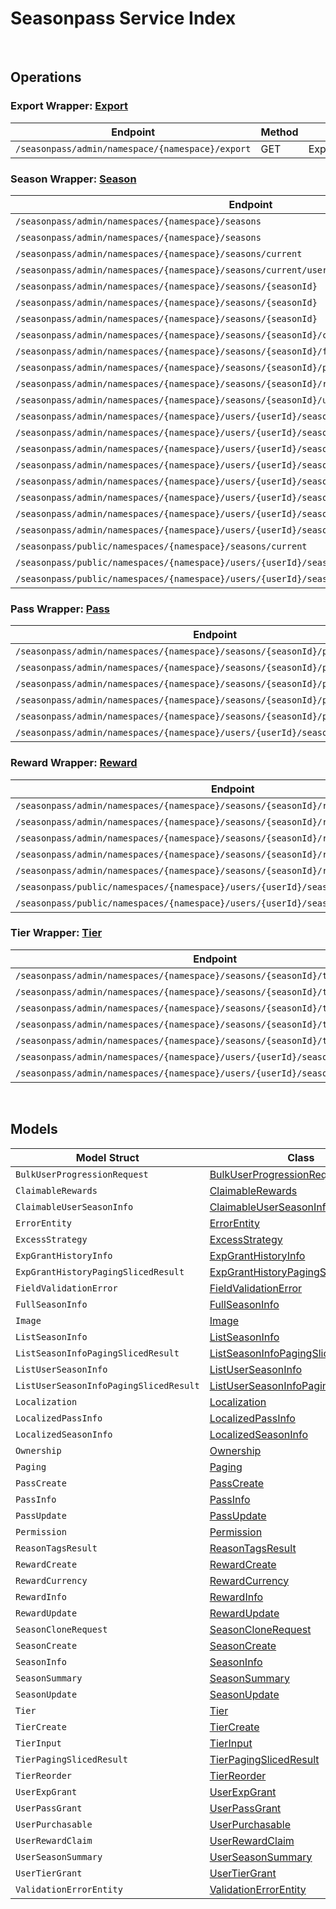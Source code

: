 [//]: # (Code generated. DO NOT EDIT.)

# Seasonpass Service Index

&nbsp;

## Operations

### Export Wrapper:  [Export](../../seasonpass-sdk/pkg/wrapper_export.go)
| Endpoint | Method | ID | Class | Wrapper | Example |
|---|---|---|---|---|---|
| `/seasonpass/admin/namespace/{namespace}/export` | GET | ExportSeasonShort | [ExportSeasonShort](../../seasonpass-sdk/pkg/seasonpassclient/export/export_client.go) | [ExportSeasonShort](../../seasonpass-sdk/pkg/wrapper_export.go) | [ExportSeasonShort](../../samples/cli/cmd/seasonpass/export/exportSeason.go) |

### Season Wrapper:  [Season](../../seasonpass-sdk/pkg/wrapper_season.go)
| Endpoint | Method | ID | Class | Wrapper | Example |
|---|---|---|---|---|---|
| `/seasonpass/admin/namespaces/{namespace}/seasons` | GET | QuerySeasonsShort | [QuerySeasonsShort](../../seasonpass-sdk/pkg/seasonpassclient/season/season_client.go) | [QuerySeasonsShort](../../seasonpass-sdk/pkg/wrapper_season.go) | [QuerySeasonsShort](../../samples/cli/cmd/seasonpass/season/querySeasons.go) |
| `/seasonpass/admin/namespaces/{namespace}/seasons` | POST | CreateSeasonShort | [CreateSeasonShort](../../seasonpass-sdk/pkg/seasonpassclient/season/season_client.go) | [CreateSeasonShort](../../seasonpass-sdk/pkg/wrapper_season.go) | [CreateSeasonShort](../../samples/cli/cmd/seasonpass/season/createSeason.go) |
| `/seasonpass/admin/namespaces/{namespace}/seasons/current` | GET | GetCurrentSeasonShort | [GetCurrentSeasonShort](../../seasonpass-sdk/pkg/seasonpassclient/season/season_client.go) | [GetCurrentSeasonShort](../../seasonpass-sdk/pkg/wrapper_season.go) | [GetCurrentSeasonShort](../../samples/cli/cmd/seasonpass/season/getCurrentSeason.go) |
| `/seasonpass/admin/namespaces/{namespace}/seasons/current/users/bulk/progression` | POST | BulkGetUserSeasonProgressionShort | [BulkGetUserSeasonProgressionShort](../../seasonpass-sdk/pkg/seasonpassclient/season/season_client.go) | [BulkGetUserSeasonProgressionShort](../../seasonpass-sdk/pkg/wrapper_season.go) | [BulkGetUserSeasonProgressionShort](../../samples/cli/cmd/seasonpass/season/bulkGetUserSeasonProgression.go) |
| `/seasonpass/admin/namespaces/{namespace}/seasons/{seasonId}` | GET | GetSeasonShort | [GetSeasonShort](../../seasonpass-sdk/pkg/seasonpassclient/season/season_client.go) | [GetSeasonShort](../../seasonpass-sdk/pkg/wrapper_season.go) | [GetSeasonShort](../../samples/cli/cmd/seasonpass/season/getSeason.go) |
| `/seasonpass/admin/namespaces/{namespace}/seasons/{seasonId}` | DELETE | DeleteSeasonShort | [DeleteSeasonShort](../../seasonpass-sdk/pkg/seasonpassclient/season/season_client.go) | [DeleteSeasonShort](../../seasonpass-sdk/pkg/wrapper_season.go) | [DeleteSeasonShort](../../samples/cli/cmd/seasonpass/season/deleteSeason.go) |
| `/seasonpass/admin/namespaces/{namespace}/seasons/{seasonId}` | PATCH | UpdateSeasonShort | [UpdateSeasonShort](../../seasonpass-sdk/pkg/seasonpassclient/season/season_client.go) | [UpdateSeasonShort](../../seasonpass-sdk/pkg/wrapper_season.go) | [UpdateSeasonShort](../../samples/cli/cmd/seasonpass/season/updateSeason.go) |
| `/seasonpass/admin/namespaces/{namespace}/seasons/{seasonId}/clone` | POST | CloneSeasonShort | [CloneSeasonShort](../../seasonpass-sdk/pkg/seasonpassclient/season/season_client.go) | [CloneSeasonShort](../../seasonpass-sdk/pkg/wrapper_season.go) | [CloneSeasonShort](../../samples/cli/cmd/seasonpass/season/cloneSeason.go) |
| `/seasonpass/admin/namespaces/{namespace}/seasons/{seasonId}/full` | GET | GetFullSeasonShort | [GetFullSeasonShort](../../seasonpass-sdk/pkg/seasonpassclient/season/season_client.go) | [GetFullSeasonShort](../../seasonpass-sdk/pkg/wrapper_season.go) | [GetFullSeasonShort](../../samples/cli/cmd/seasonpass/season/getFullSeason.go) |
| `/seasonpass/admin/namespaces/{namespace}/seasons/{seasonId}/publish` | PUT | PublishSeasonShort | [PublishSeasonShort](../../seasonpass-sdk/pkg/seasonpassclient/season/season_client.go) | [PublishSeasonShort](../../seasonpass-sdk/pkg/wrapper_season.go) | [PublishSeasonShort](../../samples/cli/cmd/seasonpass/season/publishSeason.go) |
| `/seasonpass/admin/namespaces/{namespace}/seasons/{seasonId}/retire` | PUT | RetireSeasonShort | [RetireSeasonShort](../../seasonpass-sdk/pkg/seasonpassclient/season/season_client.go) | [RetireSeasonShort](../../seasonpass-sdk/pkg/wrapper_season.go) | [RetireSeasonShort](../../samples/cli/cmd/seasonpass/season/retireSeason.go) |
| `/seasonpass/admin/namespaces/{namespace}/seasons/{seasonId}/unpublish` | PUT | UnpublishSeasonShort | [UnpublishSeasonShort](../../seasonpass-sdk/pkg/seasonpassclient/season/season_client.go) | [UnpublishSeasonShort](../../seasonpass-sdk/pkg/wrapper_season.go) | [UnpublishSeasonShort](../../samples/cli/cmd/seasonpass/season/unpublishSeason.go) |
| `/seasonpass/admin/namespaces/{namespace}/users/{userId}/seasons` | GET | GetUserParticipatedSeasonsShort | [GetUserParticipatedSeasonsShort](../../seasonpass-sdk/pkg/seasonpassclient/season/season_client.go) | [GetUserParticipatedSeasonsShort](../../seasonpass-sdk/pkg/wrapper_season.go) | [GetUserParticipatedSeasonsShort](../../samples/cli/cmd/seasonpass/season/getUserParticipatedSeasons.go) |
| `/seasonpass/admin/namespaces/{namespace}/users/{userId}/seasons/current/passes/ownership/any` | GET | ExistsAnyPassByPassCodesShort | [ExistsAnyPassByPassCodesShort](../../seasonpass-sdk/pkg/seasonpassclient/season/season_client.go) | [ExistsAnyPassByPassCodesShort](../../seasonpass-sdk/pkg/wrapper_season.go) | [ExistsAnyPassByPassCodesShort](../../samples/cli/cmd/seasonpass/season/existsAnyPassByPassCodes.go) |
| `/seasonpass/admin/namespaces/{namespace}/users/{userId}/seasons/current/progression` | GET | GetCurrentUserSeasonProgressionShort | [GetCurrentUserSeasonProgressionShort](../../seasonpass-sdk/pkg/seasonpassclient/season/season_client.go) | [GetCurrentUserSeasonProgressionShort](../../seasonpass-sdk/pkg/wrapper_season.go) | [GetCurrentUserSeasonProgressionShort](../../samples/cli/cmd/seasonpass/season/getCurrentUserSeasonProgression.go) |
| `/seasonpass/admin/namespaces/{namespace}/users/{userId}/seasons/current/purchasable` | POST | CheckSeasonPurchasableShort | [CheckSeasonPurchasableShort](../../seasonpass-sdk/pkg/seasonpassclient/season/season_client.go) | [CheckSeasonPurchasableShort](../../seasonpass-sdk/pkg/wrapper_season.go) | [CheckSeasonPurchasableShort](../../samples/cli/cmd/seasonpass/season/checkSeasonPurchasable.go) |
| `/seasonpass/admin/namespaces/{namespace}/users/{userId}/seasons/current/reset` | DELETE | ResetUserSeasonShort | [ResetUserSeasonShort](../../seasonpass-sdk/pkg/seasonpassclient/season/season_client.go) | [ResetUserSeasonShort](../../seasonpass-sdk/pkg/wrapper_season.go) | [ResetUserSeasonShort](../../samples/cli/cmd/seasonpass/season/resetUserSeason.go) |
| `/seasonpass/admin/namespaces/{namespace}/users/{userId}/seasons/exp/history` | GET | QueryUserExpGrantHistoryShort | [QueryUserExpGrantHistoryShort](../../seasonpass-sdk/pkg/seasonpassclient/season/season_client.go) | [QueryUserExpGrantHistoryShort](../../seasonpass-sdk/pkg/wrapper_season.go) | [QueryUserExpGrantHistoryShort](../../samples/cli/cmd/seasonpass/season/queryUserExpGrantHistory.go) |
| `/seasonpass/admin/namespaces/{namespace}/users/{userId}/seasons/exp/history/tags` | GET | QueryUserExpGrantHistoryTagShort | [QueryUserExpGrantHistoryTagShort](../../seasonpass-sdk/pkg/seasonpassclient/season/season_client.go) | [QueryUserExpGrantHistoryTagShort](../../seasonpass-sdk/pkg/wrapper_season.go) | [QueryUserExpGrantHistoryTagShort](../../samples/cli/cmd/seasonpass/season/queryUserExpGrantHistoryTag.go) |
| `/seasonpass/admin/namespaces/{namespace}/users/{userId}/seasons/{seasonId}/data` | GET | GetUserSeasonShort | [GetUserSeasonShort](../../seasonpass-sdk/pkg/seasonpassclient/season/season_client.go) | [GetUserSeasonShort](../../seasonpass-sdk/pkg/wrapper_season.go) | [GetUserSeasonShort](../../samples/cli/cmd/seasonpass/season/getUserSeason.go) |
| `/seasonpass/public/namespaces/{namespace}/seasons/current` | GET | PublicGetCurrentSeasonShort | [PublicGetCurrentSeasonShort](../../seasonpass-sdk/pkg/seasonpassclient/season/season_client.go) | [PublicGetCurrentSeasonShort](../../seasonpass-sdk/pkg/wrapper_season.go) | [PublicGetCurrentSeasonShort](../../samples/cli/cmd/seasonpass/season/publicGetCurrentSeason.go) |
| `/seasonpass/public/namespaces/{namespace}/users/{userId}/seasons/current/data` | GET | PublicGetCurrentUserSeasonShort | [PublicGetCurrentUserSeasonShort](../../seasonpass-sdk/pkg/seasonpassclient/season/season_client.go) | [PublicGetCurrentUserSeasonShort](../../seasonpass-sdk/pkg/wrapper_season.go) | [PublicGetCurrentUserSeasonShort](../../samples/cli/cmd/seasonpass/season/publicGetCurrentUserSeason.go) |
| `/seasonpass/public/namespaces/{namespace}/users/{userId}/seasons/{seasonId}/data` | GET | PublicGetUserSeasonShort | [PublicGetUserSeasonShort](../../seasonpass-sdk/pkg/seasonpassclient/season/season_client.go) | [PublicGetUserSeasonShort](../../seasonpass-sdk/pkg/wrapper_season.go) | [PublicGetUserSeasonShort](../../samples/cli/cmd/seasonpass/season/publicGetUserSeason.go) |

### Pass Wrapper:  [Pass](../../seasonpass-sdk/pkg/wrapper_pass.go)
| Endpoint | Method | ID | Class | Wrapper | Example |
|---|---|---|---|---|---|
| `/seasonpass/admin/namespaces/{namespace}/seasons/{seasonId}/passes` | GET | QueryPassesShort | [QueryPassesShort](../../seasonpass-sdk/pkg/seasonpassclient/pass/pass_client.go) | [QueryPassesShort](../../seasonpass-sdk/pkg/wrapper_pass.go) | [QueryPassesShort](../../samples/cli/cmd/seasonpass/pass/queryPasses.go) |
| `/seasonpass/admin/namespaces/{namespace}/seasons/{seasonId}/passes` | POST | CreatePassShort | [CreatePassShort](../../seasonpass-sdk/pkg/seasonpassclient/pass/pass_client.go) | [CreatePassShort](../../seasonpass-sdk/pkg/wrapper_pass.go) | [CreatePassShort](../../samples/cli/cmd/seasonpass/pass/createPass.go) |
| `/seasonpass/admin/namespaces/{namespace}/seasons/{seasonId}/passes/{code}` | GET | GetPassShort | [GetPassShort](../../seasonpass-sdk/pkg/seasonpassclient/pass/pass_client.go) | [GetPassShort](../../seasonpass-sdk/pkg/wrapper_pass.go) | [GetPassShort](../../samples/cli/cmd/seasonpass/pass/getPass.go) |
| `/seasonpass/admin/namespaces/{namespace}/seasons/{seasonId}/passes/{code}` | DELETE | DeletePassShort | [DeletePassShort](../../seasonpass-sdk/pkg/seasonpassclient/pass/pass_client.go) | [DeletePassShort](../../seasonpass-sdk/pkg/wrapper_pass.go) | [DeletePassShort](../../samples/cli/cmd/seasonpass/pass/deletePass.go) |
| `/seasonpass/admin/namespaces/{namespace}/seasons/{seasonId}/passes/{code}` | PATCH | UpdatePassShort | [UpdatePassShort](../../seasonpass-sdk/pkg/seasonpassclient/pass/pass_client.go) | [UpdatePassShort](../../seasonpass-sdk/pkg/wrapper_pass.go) | [UpdatePassShort](../../samples/cli/cmd/seasonpass/pass/updatePass.go) |
| `/seasonpass/admin/namespaces/{namespace}/users/{userId}/seasons/current/passes` | POST | GrantUserPassShort | [GrantUserPassShort](../../seasonpass-sdk/pkg/seasonpassclient/pass/pass_client.go) | [GrantUserPassShort](../../seasonpass-sdk/pkg/wrapper_pass.go) | [GrantUserPassShort](../../samples/cli/cmd/seasonpass/pass/grantUserPass.go) |

### Reward Wrapper:  [Reward](../../seasonpass-sdk/pkg/wrapper_reward.go)
| Endpoint | Method | ID | Class | Wrapper | Example |
|---|---|---|---|---|---|
| `/seasonpass/admin/namespaces/{namespace}/seasons/{seasonId}/rewards` | GET | QueryRewardsShort | [QueryRewardsShort](../../seasonpass-sdk/pkg/seasonpassclient/reward/reward_client.go) | [QueryRewardsShort](../../seasonpass-sdk/pkg/wrapper_reward.go) | [QueryRewardsShort](../../samples/cli/cmd/seasonpass/reward/queryRewards.go) |
| `/seasonpass/admin/namespaces/{namespace}/seasons/{seasonId}/rewards` | POST | CreateRewardShort | [CreateRewardShort](../../seasonpass-sdk/pkg/seasonpassclient/reward/reward_client.go) | [CreateRewardShort](../../seasonpass-sdk/pkg/wrapper_reward.go) | [CreateRewardShort](../../samples/cli/cmd/seasonpass/reward/createReward.go) |
| `/seasonpass/admin/namespaces/{namespace}/seasons/{seasonId}/rewards/{code}` | GET | GetRewardShort | [GetRewardShort](../../seasonpass-sdk/pkg/seasonpassclient/reward/reward_client.go) | [GetRewardShort](../../seasonpass-sdk/pkg/wrapper_reward.go) | [GetRewardShort](../../samples/cli/cmd/seasonpass/reward/getReward.go) |
| `/seasonpass/admin/namespaces/{namespace}/seasons/{seasonId}/rewards/{code}` | DELETE | DeleteRewardShort | [DeleteRewardShort](../../seasonpass-sdk/pkg/seasonpassclient/reward/reward_client.go) | [DeleteRewardShort](../../seasonpass-sdk/pkg/wrapper_reward.go) | [DeleteRewardShort](../../samples/cli/cmd/seasonpass/reward/deleteReward.go) |
| `/seasonpass/admin/namespaces/{namespace}/seasons/{seasonId}/rewards/{code}` | PATCH | UpdateRewardShort | [UpdateRewardShort](../../seasonpass-sdk/pkg/seasonpassclient/reward/reward_client.go) | [UpdateRewardShort](../../seasonpass-sdk/pkg/wrapper_reward.go) | [UpdateRewardShort](../../samples/cli/cmd/seasonpass/reward/updateReward.go) |
| `/seasonpass/public/namespaces/{namespace}/users/{userId}/seasons/current/rewards` | POST | PublicClaimUserRewardShort | [PublicClaimUserRewardShort](../../seasonpass-sdk/pkg/seasonpassclient/reward/reward_client.go) | [PublicClaimUserRewardShort](../../seasonpass-sdk/pkg/wrapper_reward.go) | [PublicClaimUserRewardShort](../../samples/cli/cmd/seasonpass/reward/publicClaimUserReward.go) |
| `/seasonpass/public/namespaces/{namespace}/users/{userId}/seasons/current/rewards/bulk` | POST | PublicBulkClaimUserRewardsShort | [PublicBulkClaimUserRewardsShort](../../seasonpass-sdk/pkg/seasonpassclient/reward/reward_client.go) | [PublicBulkClaimUserRewardsShort](../../seasonpass-sdk/pkg/wrapper_reward.go) | [PublicBulkClaimUserRewardsShort](../../samples/cli/cmd/seasonpass/reward/publicBulkClaimUserRewards.go) |

### Tier Wrapper:  [Tier](../../seasonpass-sdk/pkg/wrapper_tier.go)
| Endpoint | Method | ID | Class | Wrapper | Example |
|---|---|---|---|---|---|
| `/seasonpass/admin/namespaces/{namespace}/seasons/{seasonId}/tiers` | GET | QueryTiersShort | [QueryTiersShort](../../seasonpass-sdk/pkg/seasonpassclient/tier/tier_client.go) | [QueryTiersShort](../../seasonpass-sdk/pkg/wrapper_tier.go) | [QueryTiersShort](../../samples/cli/cmd/seasonpass/tier/queryTiers.go) |
| `/seasonpass/admin/namespaces/{namespace}/seasons/{seasonId}/tiers` | POST | CreateTierShort | [CreateTierShort](../../seasonpass-sdk/pkg/seasonpassclient/tier/tier_client.go) | [CreateTierShort](../../seasonpass-sdk/pkg/wrapper_tier.go) | [CreateTierShort](../../samples/cli/cmd/seasonpass/tier/createTier.go) |
| `/seasonpass/admin/namespaces/{namespace}/seasons/{seasonId}/tiers/{id}` | PUT | UpdateTierShort | [UpdateTierShort](../../seasonpass-sdk/pkg/seasonpassclient/tier/tier_client.go) | [UpdateTierShort](../../seasonpass-sdk/pkg/wrapper_tier.go) | [UpdateTierShort](../../samples/cli/cmd/seasonpass/tier/updateTier.go) |
| `/seasonpass/admin/namespaces/{namespace}/seasons/{seasonId}/tiers/{id}` | DELETE | DeleteTierShort | [DeleteTierShort](../../seasonpass-sdk/pkg/seasonpassclient/tier/tier_client.go) | [DeleteTierShort](../../seasonpass-sdk/pkg/wrapper_tier.go) | [DeleteTierShort](../../samples/cli/cmd/seasonpass/tier/deleteTier.go) |
| `/seasonpass/admin/namespaces/{namespace}/seasons/{seasonId}/tiers/{id}/reorder` | PUT | ReorderTierShort | [ReorderTierShort](../../seasonpass-sdk/pkg/seasonpassclient/tier/tier_client.go) | [ReorderTierShort](../../seasonpass-sdk/pkg/wrapper_tier.go) | [ReorderTierShort](../../samples/cli/cmd/seasonpass/tier/reorderTier.go) |
| `/seasonpass/admin/namespaces/{namespace}/users/{userId}/seasons/current/exp` | POST | GrantUserExpShort | [GrantUserExpShort](../../seasonpass-sdk/pkg/seasonpassclient/tier/tier_client.go) | [GrantUserExpShort](../../seasonpass-sdk/pkg/wrapper_tier.go) | [GrantUserExpShort](../../samples/cli/cmd/seasonpass/tier/grantUserExp.go) |
| `/seasonpass/admin/namespaces/{namespace}/users/{userId}/seasons/current/tiers` | POST | GrantUserTierShort | [GrantUserTierShort](../../seasonpass-sdk/pkg/seasonpassclient/tier/tier_client.go) | [GrantUserTierShort](../../seasonpass-sdk/pkg/wrapper_tier.go) | [GrantUserTierShort](../../samples/cli/cmd/seasonpass/tier/grantUserTier.go) |


&nbsp;  

## Models

| Model Struct | Class |
|---|---|
| `BulkUserProgressionRequest` | [BulkUserProgressionRequest ](../../seasonpass-sdk/pkg/seasonpassclientmodels/bulk_user_progression_request.go) |
| `ClaimableRewards` | [ClaimableRewards ](../../seasonpass-sdk/pkg/seasonpassclientmodels/claimable_rewards.go) |
| `ClaimableUserSeasonInfo` | [ClaimableUserSeasonInfo ](../../seasonpass-sdk/pkg/seasonpassclientmodels/claimable_user_season_info.go) |
| `ErrorEntity` | [ErrorEntity ](../../seasonpass-sdk/pkg/seasonpassclientmodels/error_entity.go) |
| `ExcessStrategy` | [ExcessStrategy ](../../seasonpass-sdk/pkg/seasonpassclientmodels/excess_strategy.go) |
| `ExpGrantHistoryInfo` | [ExpGrantHistoryInfo ](../../seasonpass-sdk/pkg/seasonpassclientmodels/exp_grant_history_info.go) |
| `ExpGrantHistoryPagingSlicedResult` | [ExpGrantHistoryPagingSlicedResult ](../../seasonpass-sdk/pkg/seasonpassclientmodels/exp_grant_history_paging_sliced_result.go) |
| `FieldValidationError` | [FieldValidationError ](../../seasonpass-sdk/pkg/seasonpassclientmodels/field_validation_error.go) |
| `FullSeasonInfo` | [FullSeasonInfo ](../../seasonpass-sdk/pkg/seasonpassclientmodels/full_season_info.go) |
| `Image` | [Image ](../../seasonpass-sdk/pkg/seasonpassclientmodels/image.go) |
| `ListSeasonInfo` | [ListSeasonInfo ](../../seasonpass-sdk/pkg/seasonpassclientmodels/list_season_info.go) |
| `ListSeasonInfoPagingSlicedResult` | [ListSeasonInfoPagingSlicedResult ](../../seasonpass-sdk/pkg/seasonpassclientmodels/list_season_info_paging_sliced_result.go) |
| `ListUserSeasonInfo` | [ListUserSeasonInfo ](../../seasonpass-sdk/pkg/seasonpassclientmodels/list_user_season_info.go) |
| `ListUserSeasonInfoPagingSlicedResult` | [ListUserSeasonInfoPagingSlicedResult ](../../seasonpass-sdk/pkg/seasonpassclientmodels/list_user_season_info_paging_sliced_result.go) |
| `Localization` | [Localization ](../../seasonpass-sdk/pkg/seasonpassclientmodels/localization.go) |
| `LocalizedPassInfo` | [LocalizedPassInfo ](../../seasonpass-sdk/pkg/seasonpassclientmodels/localized_pass_info.go) |
| `LocalizedSeasonInfo` | [LocalizedSeasonInfo ](../../seasonpass-sdk/pkg/seasonpassclientmodels/localized_season_info.go) |
| `Ownership` | [Ownership ](../../seasonpass-sdk/pkg/seasonpassclientmodels/ownership.go) |
| `Paging` | [Paging ](../../seasonpass-sdk/pkg/seasonpassclientmodels/paging.go) |
| `PassCreate` | [PassCreate ](../../seasonpass-sdk/pkg/seasonpassclientmodels/pass_create.go) |
| `PassInfo` | [PassInfo ](../../seasonpass-sdk/pkg/seasonpassclientmodels/pass_info.go) |
| `PassUpdate` | [PassUpdate ](../../seasonpass-sdk/pkg/seasonpassclientmodels/pass_update.go) |
| `Permission` | [Permission ](../../seasonpass-sdk/pkg/seasonpassclientmodels/permission.go) |
| `ReasonTagsResult` | [ReasonTagsResult ](../../seasonpass-sdk/pkg/seasonpassclientmodels/reason_tags_result.go) |
| `RewardCreate` | [RewardCreate ](../../seasonpass-sdk/pkg/seasonpassclientmodels/reward_create.go) |
| `RewardCurrency` | [RewardCurrency ](../../seasonpass-sdk/pkg/seasonpassclientmodels/reward_currency.go) |
| `RewardInfo` | [RewardInfo ](../../seasonpass-sdk/pkg/seasonpassclientmodels/reward_info.go) |
| `RewardUpdate` | [RewardUpdate ](../../seasonpass-sdk/pkg/seasonpassclientmodels/reward_update.go) |
| `SeasonCloneRequest` | [SeasonCloneRequest ](../../seasonpass-sdk/pkg/seasonpassclientmodels/season_clone_request.go) |
| `SeasonCreate` | [SeasonCreate ](../../seasonpass-sdk/pkg/seasonpassclientmodels/season_create.go) |
| `SeasonInfo` | [SeasonInfo ](../../seasonpass-sdk/pkg/seasonpassclientmodels/season_info.go) |
| `SeasonSummary` | [SeasonSummary ](../../seasonpass-sdk/pkg/seasonpassclientmodels/season_summary.go) |
| `SeasonUpdate` | [SeasonUpdate ](../../seasonpass-sdk/pkg/seasonpassclientmodels/season_update.go) |
| `Tier` | [Tier ](../../seasonpass-sdk/pkg/seasonpassclientmodels/tier.go) |
| `TierCreate` | [TierCreate ](../../seasonpass-sdk/pkg/seasonpassclientmodels/tier_create.go) |
| `TierInput` | [TierInput ](../../seasonpass-sdk/pkg/seasonpassclientmodels/tier_input.go) |
| `TierPagingSlicedResult` | [TierPagingSlicedResult ](../../seasonpass-sdk/pkg/seasonpassclientmodels/tier_paging_sliced_result.go) |
| `TierReorder` | [TierReorder ](../../seasonpass-sdk/pkg/seasonpassclientmodels/tier_reorder.go) |
| `UserExpGrant` | [UserExpGrant ](../../seasonpass-sdk/pkg/seasonpassclientmodels/user_exp_grant.go) |
| `UserPassGrant` | [UserPassGrant ](../../seasonpass-sdk/pkg/seasonpassclientmodels/user_pass_grant.go) |
| `UserPurchasable` | [UserPurchasable ](../../seasonpass-sdk/pkg/seasonpassclientmodels/user_purchasable.go) |
| `UserRewardClaim` | [UserRewardClaim ](../../seasonpass-sdk/pkg/seasonpassclientmodels/user_reward_claim.go) |
| `UserSeasonSummary` | [UserSeasonSummary ](../../seasonpass-sdk/pkg/seasonpassclientmodels/user_season_summary.go) |
| `UserTierGrant` | [UserTierGrant ](../../seasonpass-sdk/pkg/seasonpassclientmodels/user_tier_grant.go) |
| `ValidationErrorEntity` | [ValidationErrorEntity ](../../seasonpass-sdk/pkg/seasonpassclientmodels/validation_error_entity.go) |
